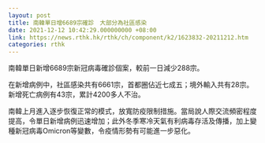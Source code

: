 ```yaml
---
layout: post
title: 南韓單日增6689宗確診　大部分為社區感染
date: 2021-12-12 10:42:29.000000000 +08:00
link: https://news.rthk.hk/rthk/ch/component/k2/1623832-20211212.htm
categories: rthk
---
```


南韓單日新增6689宗新冠病毒確診個案，較前一日減少288宗。

在新增病例中，社區感染共有6661宗，首都圈佔近七成五；境外輸入共有28宗。新增死亡病例有43宗，累計4200多人不治。

南韓上月進入逐步恢復正常的模式，放寬防疫限制措施。當局說人際交流頻密程度提高，令單日新增病例迅速增加；此外冬季寒冷天氣有利病毒存活及傳播，加上變種新冠病毒Omicron等變數，令疫情形勢有可能進一步惡化。
